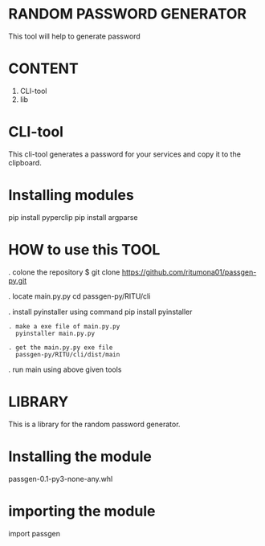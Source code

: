 # RANDOM PASSWORD GENERATOR
This tool will help to generate password

# CONTENT
1. CLI-tool
2. lib

# CLI-tool
This cli-tool generates a password for your services and copy it to the clipboard. 

# Installing modules
  pip install pyperclip
	pip install argparse
  
# HOW to use this TOOL
  . colone the repository
     $ git clone https://github.com/ritumona01/passgen-py.git
     
  . locate main.py.py
	  cd passgen-py/RITU/cli
     
  . install pyinstaller using command
     pip install pyinstaller
     
	. make a exe file of main.py.py
	  pyinstaller main.py.py
		
	. get the main.py.py exe file  
	  passgen-py/RITU/cli/dist/main
    
  . run main using above given tools
  
# LIBRARY
  This is a library for the random password generator.
  
# Installing the module
  passgen-0.1-py3-none-any.whl
  
# importing the module
  import passgen

	
 
  
  
		
		
    



	
	









